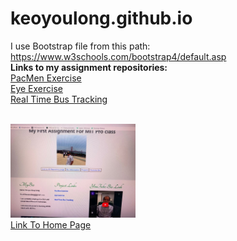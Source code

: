 # keoyoulong.github.io
I use Bootstrap file from this path: https://www.w3schools.com/bootstrap4/default.asp
<br>
**Links to my assignment repositories:**
<br>
<a href="https://github.com/keoyoulong/PacMen-Exercise">PacMen Exercise</a>
<br>
<a href="https://github.com/keoyoulong/Eye-Exercise">Eye Exercise</a>
<br>
<a href="https://github.com/keoyoulong/Real-Time-Bus-Tracker">Real Time Bus Tracking</a>

<br>
<img src="homepage.png" width='200'/>
<br>
<a href="https://keoyoulong.github.io/">Link To Home Page</a>
<br>
